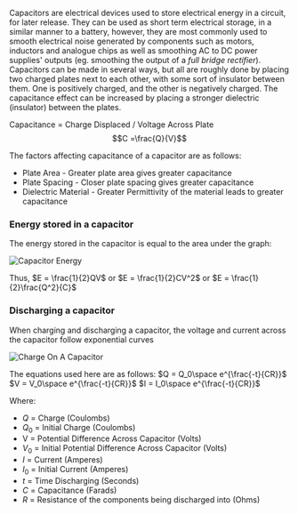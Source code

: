 Capacitors are electrical devices used to store electrical energy in a circuit, for later release. They can be used as short term electrical storage, in a similar manner to a battery, however, they are most commonly used to smooth electrical noise generated by components such as motors, inductors and analogue chips as well as smoothing AC to DC power supplies' outputs (eg. smoothing the output of a *full bridge rectifier*).
Capacitors can be made in several ways, but all are roughly done by placing two charged plates next to each other, with some sort of insulator between them. One is positively charged, and the other is negatively charged. The capacitance effect can be increased by placing a stronger dielectric (insulator) between the plates.

Capacitance = Charge Displaced / Voltage Across Plate
$$C =\frac{Q}{V}$$

The factors affecting capacitance of a capacitor are as follows:
- Plate Area - Greater plate area gives greater capacitance
- Plate Spacing - Closer plate spacing gives greater capacitance
- Dielectric Material - Greater Permittivity of the material leads to greater capacitance
 
### Energy stored in a capacitor
The energy stored in the capacitor is equal to the area under the graph:

![Capacitor Energy](capacitorEnergy.drawio.svg)

Thus, $E = \frac{1}{2}QV$ or $E = \frac{1}{2}CV^2$ or $E = \frac{1}{2}\frac{Q^2}{C}$

### Discharging a capacitor
When charging and discharging a capacitor, the voltage and current across the capacitor follow exponential curves

![Charge On A Capacitor](CapacitorChargeDischarge.svg)

The equations used here are as follows:
$Q = Q_0\space e^{\frac{-t}{CR}}$
$V = V_0\space e^{\frac{-t}{CR}}$
$I = I_0\space e^{\frac{-t}{CR}}$

Where:
- $Q$ = Charge (Coulombs)
- $Q_0$ = Initial Charge (Coulombs)
- V = Potential Difference Across Capacitor (Volts)
- $V_0$ = Initial Potential Difference Across Capacitor (Volts)
- $I$ = Current (Amperes)
- $I_0$ = Initial Current (Amperes)
- $t$ = Time Discharging (Seconds)
- $C$ = Capacitance (Farads)
- $R$ = Resistance of the components being discharged into (Ohms)
